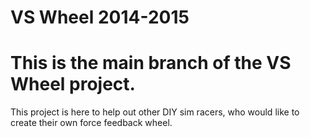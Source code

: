 VS Wheel 2014-2015
=======
This is the main branch of the VS Wheel project.
======
This project is here to help out other DIY sim racers, who would like to create their own force feedback wheel.